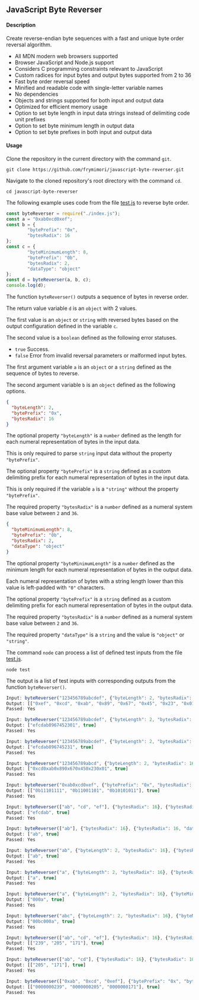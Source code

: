 ## JavaScript Byte Reverser

#### Description
Create reverse-endian byte sequences with a fast and unique byte order reversal algorithm.

- All MDN modern web browsers supported
- Browser JavaScript and Node.js support
- Considers C programming constraints relevant to JavaScript
- Custom radices for input bytes and output bytes supported from 2 to 36
- Fast byte order reversal speed
- Minified and readable code with single-letter variable names
- No dependencies
- Objects and strings supported for both input and output data
- Optimized for efficient memory usage
- Option to set byte length in input data strings instead of delimiting code unit prefixes
- Option to set byte minimum length in output data
- Option to set byte prefixes in both input and output data

#### Usage
Clone the repository in the current directory with the command `git`.

``` console
git clone https://github.com/frymimori/javascript-byte-reverser.git
```

Navigate to the cloned repository's root directory with the command `cd`.

``` console
cd javascript-byte-reverser
```

The following example uses code from the file [test.js](https://github.com/frymimori/javascript-byte-reverser/blob/main/test.js) to reverse byte order.

``` javascript
const byteReverser = require("./index.js");
const a = "0xab0xcd0xef";
const b = {
        "bytePrefix": "0x",
        "bytesRadix": 16
};
const c = {
        "byteMinimumLength": 8,
        "bytePrefix": "0b",
        "bytesRadix": 2,
        "dataType": "object"
};
const d = byteReverser(a, b, c);
console.log(d);
```

The function `byteReverser()` outputs a sequence of bytes in reverse order.

The return value variable `d` is an `object` with 2 values.

The first value is an `object` or `string` with reversed bytes based on the output configuration defined in the variable `c`.

The second value is a `boolean` defined as the following error statuses.

- `true` Success.
- `false` Error from invalid reversal parameters or malformed input bytes.

The first argument variable `a` is an `object` or a `string` defined as the sequence of bytes to reverse.

The second argument variable `b` is an `object` defined as the following options.

``` json
{
  "byteLength": 2,
  "bytePrefix": "0x",
  "bytesRadix": 16
}
```

The optional property `"byteLength"` is a `number` defined as the length for each numeral representation of bytes in the input data.

This is only required to parse `string` input data without the property `"bytePrefix"`.

The optional property `"bytePrefix"` is a `string` defined as a custom delimiting prefix for each numeral representation of bytes in the input data.

This is only required if the variable `a` is a `"string"` without the property `"bytePrefix"`.

The required property `"bytesRadix"` is a `number` defined as a numeral system base value between `2` and `36`.

``` json
{
  "byteMinimumLength": 8,
  "bytePrefix": "0b",
  "bytesRadix": 2,
  "dataType": "object"
}
```

The optional property `"byteMinimumLength"` is a `number` defined as the minimum length for each numeral representation of bytes in the output data.

Each numeral representation of bytes with a string length lower than this value is left-padded with `"0"` characters.

The optional property `"bytePrefix"` is a `string` defined as a custom delimiting prefix for each numeral representation of bytes in the output data.

The required property `"bytesRadix"` is a `number` defined as a numeral system base value between `2` and `36`.

The required property `"dataType"` is a `string` and the value is `"object"` or `"string"`.

The command `node` can process a list of defined test inputs from the file [test.js](https://github.com/frymimori/javascript-byte-reverser/blob/main/test.js).

``` console
node test
```

The output is a list of test inputs with corresponding outputs from the function `byteReverser()`.

``` javascript
Input: byteReverser("123456789abcdef", {"byteLength": 2, "bytesRadix": 16}, {"byteMinimumLength": 2, "bytePrefix": "0x", "bytesRadix": 16, "dataType": "object"});
Output: [["0xef", "0xcd", "0xab", "0x89", "0x67", "0x45", "0x23", "0x01"], true]
Passed: Yes

Input: byteReverser("123456789abcdef", {"byteLength": 2, "bytesRadix": 16}, {"byteMinimumLength": 2, "bytesRadix": 16, "dataType": "string"});
Output: ["efcdab8967452301", true]
Passed: Yes

Input: byteReverser("123456789abcdef", {"byteLength": 2, "bytesRadix": 16}, {"bytesRadix": 16, "dataType": "string"});
Output: ["efcdab896745231", true]
Passed: Yes

Input: byteReverser("123456789abcd", {"byteLength": 2, "bytesRadix": 16}, {"byteMinimumLength": 2, "bytePrefix": "0x", "bytesRadix": 16, "dataType": "string"});
Output: ["0xcd0xab0x890x670x450x230x01", true]
Passed: Yes

Input: byteReverser("0xab0xcd0xef", {"bytePrefix": "0x", "bytesRadix": 16}, {"byteMinimumLength": 8, "bytePrefix": "0b", "bytesRadix": 2, "dataType": "object"});
Output: [["0b11101111", "0b11001101", "0b10101011"], true]
Passed: Yes

Input: byteReverser(["ab", "cd", "ef"], {"bytesRadix": 16}, {"bytesRadix": 16, "dataType": "string"});
Output: ["efcdab", true]
Passed: Yes

Input: byteReverser(["ab"], {"bytesRadix": 16}, {"bytesRadix": 16, "dataType": "string"});
Output: ["ab", true]
Passed: Yes

Input: byteReverser("ab", {"byteLength": 2, "bytesRadix": 16}, {"bytesRadix": 16, "dataType": "string"});
Output: ["ab", true]
Passed: Yes

Input: byteReverser("a", {"byteLength": 2, "bytesRadix": 16}, {"bytesRadix": 16, "dataType": "string"});
Output: ["a", true]
Passed: Yes

Input: byteReverser("a", {"byteLength": 2, "bytesRadix": 16}, {"byteMinimumLength": 4, "bytesRadix": 16, "dataType": "string"});
Output: ["000a", true]
Passed: Yes

Input: byteReverser("abc", {"byteLength": 2, "bytesRadix": 16}, {"byteMinimumLength": 4, "bytesRadix": 16, "dataType": "string"});
Output: ["00bc000a", true]
Passed: Yes

Input: byteReverser(["ab", "cd", "ef"], {"bytesRadix": 16}, {"bytesRadix": 10, "dataType": "object"});
Output: [["239", "205", "171"], true]
Passed: Yes

Input: byteReverser(["ab", "cd"], {"bytesRadix": 16}, {"bytesRadix": 10, "dataType": "object"});
Output: [["205", "171"], true]
Passed: Yes

Input: byteReverser(["0xab", "0xcd", "0xef"], {"bytePrefix": "0x", "bytesRadix": 16}, {"byteMinimumLength": 10, "bytesRadix": 10, "dataType": "object"});
Output: [["0000000239", "0000000205", "0000000171"], true]
Passed: Yes
```
